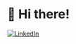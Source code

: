 # 👋 Hi there!

[![LinkedIn](https://img.shields.io/badge/LinkedIn-Connect-blue?style=flat&logo=linkedin)](https://www.linkedin.com/in/your-linkedin-id/)
